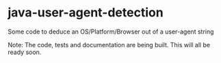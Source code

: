 java-user-agent-detection
=========================

Some code to deduce an OS/Platform/Browser out of a user-agent string

Note: The code, tests and documentation are being built. This will all be ready soon.
